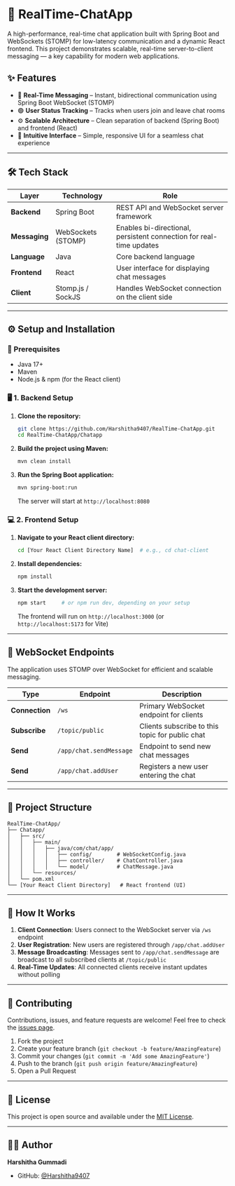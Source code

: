 # 💬 RealTime-ChatApp

A high-performance, real-time chat application built with Spring Boot and WebSockets (STOMP) for low-latency communication and a dynamic React frontend. This project demonstrates scalable, real-time server-to-client messaging — a key capability for modern web applications.

## ✨ Features

- 💬 **Real-Time Messaging** – Instant, bidirectional communication using Spring Boot WebSocket (STOMP)
- 🟢 **User Status Tracking** – Tracks when users join and leave chat rooms
- ⚙️ **Scalable Architecture** – Clean separation of backend (Spring Boot) and frontend (React)
- 🎨 **Intuitive Interface** – Simple, responsive UI for a seamless chat experience

---

## 🛠️ Tech Stack

| Layer | Technology | Role |
|-------|-----------|------|
| **Backend** | Spring Boot | REST API and WebSocket server framework |
| **Messaging** | WebSockets (STOMP) | Enables bi-directional, persistent connection for real-time updates |
| **Language** | Java | Core backend language |
| **Frontend** | React | User interface for displaying chat messages |
| **Client** | Stomp.js / SockJS | Handles WebSocket connection on the client side |

---

## ⚙️ Setup and Installation

### 🔧 Prerequisites

- Java 17+
- Maven
- Node.js & npm (for the React client)

### 🖥️ 1. Backend Setup

1. **Clone the repository:**
   ```bash
   git clone https://github.com/Harshitha9407/RealTime-ChatApp.git
   cd RealTime-ChatApp/Chatapp
   ```

2. **Build the project using Maven:**
   ```bash
   mvn clean install
   ```

3. **Run the Spring Boot application:**
   ```bash
   mvn spring-boot:run
   ```

   The server will start at `http://localhost:8080`

### 💻 2. Frontend Setup

1. **Navigate to your React client directory:**
   ```bash
   cd [Your React Client Directory Name]  # e.g., cd chat-client
   ```

2. **Install dependencies:**
   ```bash
   npm install
   ```

3. **Start the development server:**
   ```bash
   npm start     # or npm run dev, depending on your setup
   ```

   The frontend will run on `http://localhost:3000` (or `http://localhost:5173` for Vite)

---

## 📡 WebSocket Endpoints

The application uses STOMP over WebSocket for efficient and scalable messaging.

| Type | Endpoint | Description |
|------|----------|-------------|
| **Connection** | `/ws` | Primary WebSocket endpoint for clients |
| **Subscribe** | `/topic/public` | Clients subscribe to this topic for public chat |
| **Send** | `/app/chat.sendMessage` | Endpoint to send new chat messages |
| **Send** | `/app/chat.addUser` | Registers a new user entering the chat |

---

## 📁 Project Structure

```
RealTime-ChatApp/
├── Chatapp/
│   ├── src/
│   │   ├── main/
│   │   │   ├── java/com/chat/app/
│   │   │   │   ├── config/        # WebSocketConfig.java
│   │   │   │   ├── controller/    # ChatController.java
│   │   │   │   └── model/         # ChatMessage.java
│   │   └── resources/
│   └── pom.xml
└── [Your React Client Directory]   # React frontend (UI)
```

---

## 🚀 How It Works

1. **Client Connection**: Users connect to the WebSocket server via `/ws` endpoint
2. **User Registration**: New users are registered through `/app/chat.addUser`
3. **Message Broadcasting**: Messages sent to `/app/chat.sendMessage` are broadcast to all subscribed clients at `/topic/public`
4. **Real-Time Updates**: All connected clients receive instant updates without polling

---

## 🤝 Contributing

Contributions, issues, and feature requests are welcome! Feel free to check the [issues page](https://github.com/Harshitha9407/RealTime-ChatApp/issues).

1. Fork the project
2. Create your feature branch (`git checkout -b feature/AmazingFeature`)
3. Commit your changes (`git commit -m 'Add some AmazingFeature'`)
4. Push to the branch (`git push origin feature/AmazingFeature`)
5. Open a Pull Request

---

## 📝 License

This project is open source and available under the [MIT License](LICENSE).

---

## 👩‍💻 Author

**Harshitha Gummadi**

- GitHub: [@Harshitha9407](https://github.com/Harshitha9407)
